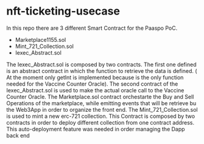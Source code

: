 # nft-ticketing-usecase
In this repo there are 3 different Smart Contract for the Paaspo PoC.

- Marketplace1155.sol
- Mint_721_Collection.sol
- Iexec_Abstract.sol

 The Iexec_Abstract.sol is composed by two contracts. The first one defined is an abstract contract in which the function to retrieve the data is defined. ( At the moment only getInt is implemented because is the only function needed for the Vaccine Counter Oracle). The second contract of the Iexec_Abstract.sol is used to make the actual oracle call to the Vaccine Counter Oracle. 
The Marketplace.sol contract orchestarte the Buy and Sell Operations of the marketplace, while emitting events that will be retrieve bu the Web3App in order to organize the front end.
The Mint_721_Collection.sol is used to mint a new erc-721 collection. This Contract is composed by two contracts in order to deploy different collection from one contract address. This auto-deployment feature was needed in order managing the Dapp back end
